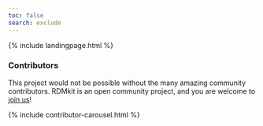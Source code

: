 ```yaml
---
toc: false
search: exclude
---
```


{% include landingpage.html %}

### Contributors
This project would not be possible without the many amazing community contributors. RDMkit is an open community project, and you are welcome to [join us](how_to_contribute)!

{% include contributor-carousel.html %}
